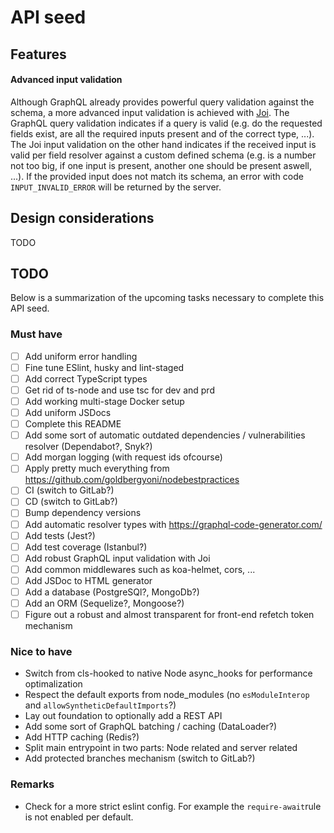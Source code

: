 # API seed

## Features

#### Advanced input validation
Although GraphQL already provides powerful query validation against the schema, a more advanced input validation is achieved with [Joi](https://github.com/hapijs/joi "Joi repository"). The GraphQL query validation indicates if a query is valid (e.g. do the requested fields exist, are all the required inputs present and of the correct type, ...). The Joi input validation on the other hand indicates if the received input is valid per field resolver against a custom defined schema (e.g. is a number not too big, if one input is present, another one should be present aswell, ...). If the provided input does not match its schema, an error with code `INPUT_INVALID_ERROR` will be returned by the server. 

## Design considerations

TODO

## TODO

Below is a summarization of the upcoming tasks necessary to complete this API seed.

### Must have

- [ ] Add uniform error handling
- [ ] Fine tune ESlint, husky and lint-staged
- [ ] Add correct TypeScript types
- [ ] Get rid of ts-node and use tsc for dev and prd
- [ ] Add working multi-stage Docker setup
- [ ] Add uniform JSDocs
- [ ] Complete this README
- [ ] Add some sort of automatic outdated dependencies / vulnerabilities resolver (Dependabot?, Snyk?)
- [ ] Add morgan logging (with request ids ofcourse)
- [ ] Apply pretty much everything from https://github.com/goldbergyoni/nodebestpractices
- [ ] CI (switch to GitLab?)
- [ ] CD (switch to GitLab?)
- [ ] Bump dependency versions
- [ ] Add automatic resolver types with https://graphql-code-generator.com/
- [ ] Add tests (Jest?)
- [ ] Add test coverage (Istanbul?)
- [ ] Add robust GraphQL input validation with Joi
- [ ] Add common middlewares such as koa-helmet, cors, ...
- [ ] Add JSDoc to HTML generator
- [ ] Add a database (PostgreSQl?, MongoDb?)
- [ ] Add an ORM (Sequelize?, Mongoose?)
- [ ] Figure out a robust and almost transparent for front-end refetch token mechanism

### Nice to have

- Switch from cls-hooked to native Node async_hooks for performance optimalization
- Respect the default exports from node_modules (no `esModuleInterop` and `allowSyntheticDefaultImports`?)
- Lay out foundation to optionally add a REST API
- Add some sort of GraphQL batching / caching (DataLoader?)
- Add HTTP caching (Redis?)
- Split main entrypoint in two parts: Node related and server related
- Add protected branches mechanism (switch to GitLab?)

### Remarks

- Check for a more strict eslint config. For example the `require-await`rule is not enabled per default.
